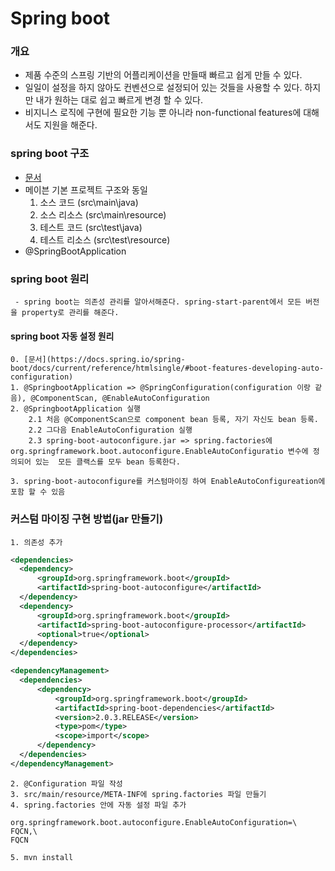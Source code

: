 # Spring boot

### 개요
 - 제품 수준의 스프링 기반의 어플리케이션을 만들때 빠르고 쉽게 만들 수 있다.
 - 일일이 설정을 하지 않아도 컨벤션으로 설정되어 있는 것들을 사용할 수 있다. 하지만 내가 원하는 대로 쉽고 빠르게 변경 할 수 있다.
 - 비지니스 로직에 구현에 필요한 기능 뿐 아니라 non-functional features에 대해서도 지원을 해준다.
 

### spring boot 구조

 - [문서](https://docs.spring.io/spring-boot/docs/current/reference/htmlsingle/#using-boot-structuring-your-code)
 - 메이븐 기본 프로젝트 구조와 동일
 	1. 소스 코드 (src\main\java)
 	2. 소스 리소스 (src\main\resource)
 	3. 테스트 코드 (src\test\java)
	4. 테스트 리소스 (src\test\resource)
 - @SpringBootApplication
 
 
### spring boot 원리

	 - spring boot는 의존성 관리를 알아서해준다. spring-start-parent에서 모든 버전을 property로 관리를 해준다.


#### spring boot 자동 설정 원리

	0. [문서](https://docs.spring.io/spring-boot/docs/current/reference/htmlsingle/#boot-features-developing-auto-configuration)
	1. @SpringbootApplication => @SpringConfiguration(configuration 이랑 같음), @ComponentScan, @EnableAutoConfiguration
	2. @SpringbootApplication 실행
		2.1 처음 @ComponentScan으로 component bean 등록, 자기 자신도 bean 등록.
		2.2 그다음 EnableAutoConfiguration 실행
		2.3 spring-boot-autoconfigure.jar => spring.factories에 org.springframework.boot.autoconfigure.EnableAutoConfiguratio 변수에 정의되어 있는  모든 클랙스를 모두 bean 등록한다.
	
	3. spring-boot-autoconfigure를 커스텀마이징 하여 EnableAutoConfigureation에 포함 할 수 있음
	
### 커스텀 마이징 구현 방법(jar 만들기)

	1. 의존성 추가
	
```XML
<dependencies>
  <dependency>
      <groupId>org.springframework.boot</groupId>
      <artifactId>spring-boot-autoconfigure</artifactId>
  </dependency>
  <dependency>
      <groupId>org.springframework.boot</groupId>
      <artifactId>spring-boot-autoconfigure-processor</artifactId>
      <optional>true</optional>
  </dependency>
</dependencies>

<dependencyManagement>
  <dependencies>
      <dependency>
          <groupId>org.springframework.boot</groupId>
          <artifactId>spring-boot-dependencies</artifactId>
          <version>2.0.3.RELEASE</version>
          <type>pom</type>
          <scope>import</scope>
      </dependency>
  </dependencies>
</dependencyManagement>
```

	2. @Configuration 파일 작성
	3. src/main/resource/META-INF에 spring.factories 파일 만들기
	4. spring.factories 안에 자동 설정 파일 추가

```
org.springframework.boot.autoconfigure.EnableAutoConfiguration=\
FQCN,\
FQCN
```
	5. mvn install

		

